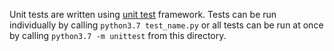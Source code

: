 Unit tests are written using [unit test](https://docs.python.org/3/library/unittest.html) framework.
Tests can be run individually by calling `python3.7 test_name.py` or all tests can be run at once by calling `python3.7 -m unittest` from this directory.
